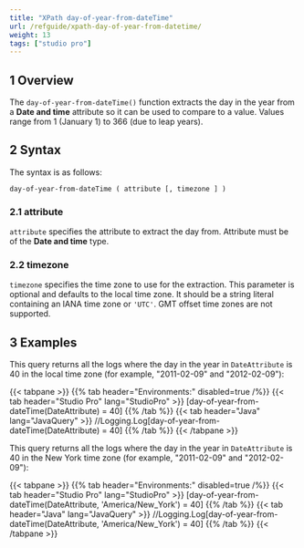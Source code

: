 ```yaml
---
title: "XPath day-of-year-from-dateTime"
url: /refguide/xpath-day-of-year-from-datetime/
weight: 13
tags: ["studio pro"]
---
```


## 1 Overview

The `day-of-year-from-dateTime()` function extracts the day in the year from a **Date and time** attribute so it can be used to compare to a value. Values range from 1 (January 1) to 366 (due to leap years).

## 2 Syntax

The syntax is as follows:

```
day-of-year-from-dateTime ( attribute [, timezone ] )
```

### 2.1 attribute

`attribute` specifies the attribute to extract the day from. Attribute must be of the **Date and time** type.

### 2.2 timezone

`timezone` specifies the time zone to use for the extraction. This parameter is optional and defaults to the local time zone. It should be a string literal containing an IANA time zone or `'UTC'`. GMT offset time zones are not supported.

## 3 Examples

This query returns all the logs where the day in the year in `DateAttribute` is 40 in the local time zone (for example, "2011-02-09" and "2012-02-09"):

{{< tabpane >}}
  {{% tab header="Environments:" disabled=true /%}}
  {{< tab header="Studio Pro" lang="StudioPro" >}}
    [day-of-year-from-dateTime(DateAttribute) = 40]
    {{% /tab %}}
  {{< tab header="Java" lang="JavaQuery" >}}
     //Logging.Log[day-of-year-from-dateTime(DateAttribute) = 40]
    {{% /tab %}}
{{< /tabpane >}}

This query returns all the logs where the day in the year in `DateAttribute` is 40 in the New York time zone (for example, "2011-02-09" and "2012-02-09"):

{{< tabpane >}}
  {{% tab header="Environments:" disabled=true /%}}
  {{< tab header="Studio Pro" lang="StudioPro" >}}
    [day-of-year-from-dateTime(DateAttribute, 'America/New_York') = 40]
    {{% /tab %}}
  {{< tab header="Java" lang="JavaQuery" >}}
     //Logging.Log[day-of-year-from-dateTime(DateAttribute, 'America/New_York') = 40]
    {{% /tab %}}
{{< /tabpane >}}
